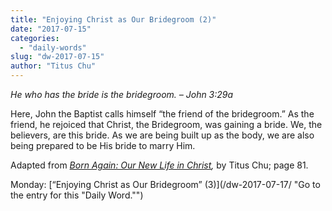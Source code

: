 ```yaml
---
title: "Enjoying Christ as Our Bridegroom (2)"
date: "2017-07-15"
categories: 
  - "daily-words"
slug: "dw-2017-07-15"
author: "Titus Chu"
---
```


_He who has the bride is the bridegroom._ _– John 3:29a_

Here, John the Baptist calls himself “the friend of the bridegroom.” As the friend, he rejoiced that Christ, the Bridegroom, was gaining a bride. We, the believers, are this bride. As we are being built up as the body, we are also being prepared to be His bride to marry Him.

Adapted from _[Born Again: Our New Life in Christ](/book-born-again/ "Go to the listing for this book."),_ by Titus Chu; page 81.

Monday: [“Enjoying Christ as Our Bridegroom” (3)](/dw-2017-07-17/ "Go to the entry for this "Daily Word."")

